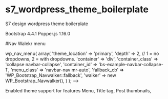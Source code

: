 # s7_wordpress_theme_boilerplate
S7 design wordpress theme boilerplate

Bootstrap 4.4.1
Popper.js 1.16.0

#Nav Walekr menu

wp_nav_menu( array(
    'theme_location'  => 'primary',
    'depth'           => 2, // 1 = no dropdowns, 2 = with dropdowns.
    'container'       => 'div',
    'container_class' => 'collapse navbar-collapse',
    'container_id'    => 'bs-example-navbar-collapse-1',
    'menu_class'      => 'navbar-nav mr-auto',
    'fallback_cb'     => 'WP_Bootstrap_Navwalker::fallback',
    'walker'          => new WP_Bootstrap_Navwalker(),
) ); -->

Enabled theme support for features Menu, Title tag, Post thumbnails, 
